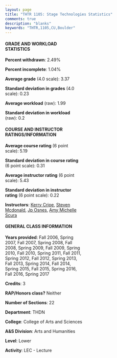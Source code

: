 ```yaml
---
layout: page
title: "THTR 1105: Stage Technologies Statistics"
comments: true
description: "blanks"
keywords: "THTR,1105,CU,Boulder"
---
```

<head>
<script src="https://ajax.googleapis.com/ajax/libs/jquery/2.1.3/jquery.min.js"></script>
<script src="https://dl.dropboxusercontent.com/s/pc42nxpaw1ea4o9/highcharts.js?dl=0"></script>
<!-- <script src="../assets/js/highcharts.js"></script> -->
<style type="text/css">@font-face {
	font-family: "Bebas Neue";
	src: url(https://www.filehosting.org/file/details/544349/BebasNeue Regular.otf) format("opentype");
	}
	h1.Bebas { 
		font-family: "Bebas Neue", Verdana, Tahoma;
	}
</style>
</head>
<body>
	<div id="container" style="float: right; width: 45%; height: 88%; margin-left: 2.5%; margin-right: 2.5%;"></div>
	<script language="JavaScript">
		$(document).ready(function() {
		var chart = {type: 'column'};
		var title = {text: 'Grade Distribution'};
		var xAxis = {categories: ['A','B','C','D','F'],crosshair: true};
		var yAxis = {min: 0,title: {text: 'Percentage'}};
		var tooltip = {headerFormat: '<center><b><span style="font-size:20px">{point.key}</span></b></center>',
		               pointFormat: '<td style="padding:0"><b>{point.y:.1f}%</b></td>',
		               footerFormat: '</table>',shared: true,useHTML: true};
		var plotOptions = {column: {pointPadding: 0.0,borderWidth: 0}};  
		var credits = {enabled: false};var series= [{name: 'Percent',data: [60.63,24.55,10.11,2.81,1.91,]}];
		var json = {};
		json.chart = chart;
		json.title = title;
		json.tooltip = tooltip;
		json.xAxis = xAxis;
		json.yAxis = yAxis;  
		json.series = series;
		json.plotOptions = plotOptions;  
		json.credits = credits;
		$('#container').highcharts(json);
	});
	</script>
</body>
			   
#### GRADE AND WORKLOAD STATISTICS

**Percent withdrawn**: 2.49%

**Percent incomplete**: 1.04%

**Average grade** (4.0 scale): 3.37

**Standard deviation in grades** (4.0 scale): 0.23

**Average workload** (raw): 1.99

**Standard deviation in workload** (raw): 0.2

#### COURSE AND INSTRUCTOR RATINGS/INFORMATION

**Average course rating** (6 point scale): 5.19

**Standard deviation in course rating** (6 point scale): 0.31

**Average instructor rating** (6 point scale): 5.43

**Standard deviation in instructor rating** (6 point scale): 0.22

**Instructors**: <a href='../../instructors/Kerry_Cripe'>Kerry Cripe</a>, <a href='../../instructors/Steven_Mcdonald'>Steven Mcdonald</a>, <a href='../../instructors/Jp_Osnes'>Jp Osnes</a>, <a href='../../instructors/Amy_Michelle_Scura'>Amy Michelle Scura</a>

#### GENERAL CLASS INFORMATION

**Years provided**: Fall 2006, Spring 2007, Fall 2007, Spring 2008, Fall 2008, Spring 2009, Fall 2009, Spring 2010, Fall 2010, Spring 2011, Fall 2011, Spring 2012, Fall 2012, Spring 2013, Fall 2013, Spring 2014, Fall 2014, Spring 2015, Fall 2015, Spring 2016, Fall 2016, Spring 2017

**Credits**: 3

**RAP/Honors class?** Neither

**Number of Sections**: 22

**Department**: THDN

**College**: College of Arts and Sciences

**A&S Division**: Arts and Humanities

**Level**: Lower

**Activity**: LEC - Lecture
